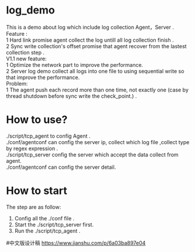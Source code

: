 # log_demo
This is a demo about log which include log collection Agent，Server .  
Feature :  
1 Hard link promise agent collect the log untill all log collection finish .  
2 Sync write collection's offset promise that agent recover from the lastest collection step .  
V1.1 new feature:  
1 Optimize the network part to improve the performance.  
2 Server log demo collect all logs into one file to using sequential write so that improve the performance.  
Problem:    
1 The agent push each record more than one time, not exactly one (case by thread shutdown before sync write the check_point.) .     
# How to use?  
./script/tcp_agent to config Agent .  
./conf/agentconf can config the server ip, collect which log file ,collect type by regex expression .  
./script/tcp_server config the server which accept the data collect from agent.  
./conf/agentconf can config the server detail.  
# How to start   
The step are as follow:  
1. Config all the ./conf file .  
2. Start the ./script/tcp_server first.  
3. Run the ./script/tcp_agent .  

#中文版设计稿
https://www.jianshu.com/p/6a03ba897e04
